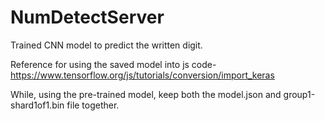 # NumDetectServer

Trained CNN model to predict the written digit.

Reference for using the saved model into js code-
https://www.tensorflow.org/js/tutorials/conversion/import_keras

While, using the pre-trained model, keep both the model.json and group1-shard1of1.bin file together.
